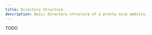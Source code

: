 ```yaml
---
title: Directory Structure
description: Basic directory structure of a pretty nice website.
---
```


TODO
